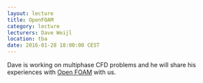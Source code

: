 ```yaml
---
layout: lecture
title: OpenFOAM
category: lecture
lecturers: Dave Weijl
location: tba
date: 2016-01-28 18:00:00 CEST
---
```


Dave is working on multiphase CFD problems and he will share his experiences with [Open FOAM](http://www.openfoam.com/) with us.


